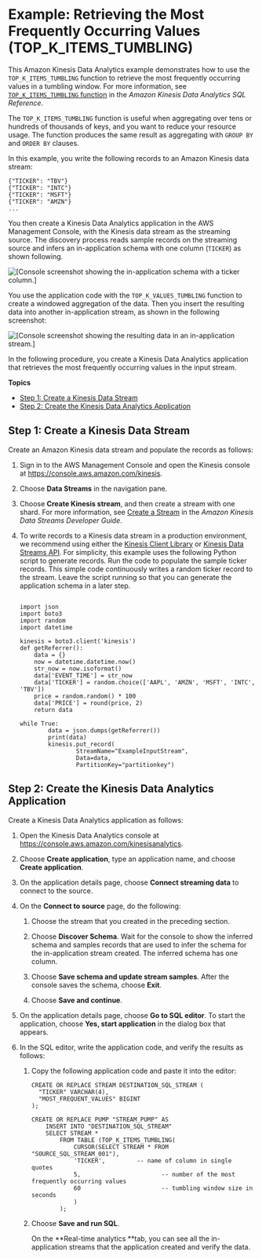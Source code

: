 # Example: Retrieving the Most Frequently Occurring Values \(TOP\_K\_ITEMS\_TUMBLING\)<a name="examples-window-topkitems"></a>

This Amazon Kinesis Data Analytics example demonstrates how to use the `TOP_K_ITEMS_TUMBLING` function to retrieve the most frequently occurring values in a tumbling window\. For more information, see [`TOP_K_ITEMS_TUMBLING` function](https://docs.aws.amazon.com/kinesisanalytics/latest/sqlref/top-k.html) in the *Amazon Kinesis Data Analytics SQL Reference*\. 

The `TOP_K_ITEMS_TUMBLING` function is useful when aggregating over tens or hundreds of thousands of keys, and you want to reduce your resource usage\. The function produces the same result as aggregating with `GROUP BY` and `ORDER BY` clauses\.

In this example, you write the following records to an Amazon Kinesis data stream: 

```
{"TICKER": "TBV"}
{"TICKER": "INTC"}
{"TICKER": "MSFT"}
{"TICKER": "AMZN"}
...
```

You then create a Kinesis Data Analytics application in the AWS Management Console, with the Kinesis data stream as the streaming source\. The discovery process reads sample records on the streaming source and infers an in\-application schema with one column \(`TICKER`\) as shown following\.

![\[Console screenshot showing the in-application schema with a ticker column.\]](http://docs.aws.amazon.com/kinesisanalytics/latest/dev/images/ex_topk_schema.png)

You use the application code with the `TOP_K_VALUES_TUMBLING` function to create a windowed aggregation of the data\. Then you insert the resulting data into another in\-application stream, as shown in the following screenshot: 

![\[Console screenshot showing the resulting data in an in-application stream.\]](http://docs.aws.amazon.com/kinesisanalytics/latest/dev/images/ex_topk.png)

In the following procedure, you create a Kinesis Data Analytics application that retrieves the most frequently occurring values in the input stream\.

**Topics**
+ [Step 1: Create a Kinesis Data Stream](#examples-window-topkitems-1)
+ [Step 2: Create the Kinesis Data Analytics Application](#examples-window-topkitems-2)

## Step 1: Create a Kinesis Data Stream<a name="examples-window-topkitems-1"></a>

Create an Amazon Kinesis data stream and populate the records as follows:

1. Sign in to the AWS Management Console and open the Kinesis console at [https://console\.aws\.amazon\.com/kinesis](https://console.aws.amazon.com/kinesis)\.

1. Choose **Data Streams** in the navigation pane\.

1. Choose **Create Kinesis stream**, and then create a stream with one shard\. For more information, see [Create a Stream](https://docs.aws.amazon.com/streams/latest/dev/learning-kinesis-module-one-create-stream.html) in the *Amazon Kinesis Data Streams Developer Guide*\.

1. To write records to a Kinesis data stream in a production environment, we recommend using either the [Kinesis Client Library](https://docs.aws.amazon.com/streams/latest/dev/developing-producers-with-kpl.html) or [Kinesis Data Streams API](https://docs.aws.amazon.com/streams/latest/dev/developing-producers-with-sdk.html)\. For simplicity, this example uses the following Python script to generate records\. Run the code to populate the sample ticker records\. This simple code continuously writes a random ticker record to the stream\. Leave the script running so that you can generate the application schema in a later step\.

   ```
    
   import json
   import boto3
   import random
   import datetime
   
   kinesis = boto3.client('kinesis')
   def getReferrer():
       data = {}
       now = datetime.datetime.now()
       str_now = now.isoformat()
       data['EVENT_TIME'] = str_now
       data['TICKER'] = random.choice(['AAPL', 'AMZN', 'MSFT', 'INTC', 'TBV'])
       price = random.random() * 100
       data['PRICE'] = round(price, 2)
       return data
   
   while True:
           data = json.dumps(getReferrer())
           print(data)
           kinesis.put_record(
                   StreamName="ExampleInputStream",
                   Data=data,
                   PartitionKey="partitionkey")
   ```

## Step 2: Create the Kinesis Data Analytics Application<a name="examples-window-topkitems-2"></a>

Create a Kinesis Data Analytics application as follows:

1. Open the Kinesis Data Analytics console at [ https://console\.aws\.amazon\.com/kinesisanalytics](https://console.aws.amazon.com/kinesisanalytics)\.

1. Choose **Create application**, type an application name, and choose **Create application**\.

1. On the application details page, choose **Connect streaming data** to connect to the source\. 

1. On the **Connect to source** page, do the following:

   1. Choose the stream that you created in the preceding section\. 

   1. Choose **Discover Schema**\. Wait for the console to show the inferred schema and samples records that are used to infer the schema for the in\-application stream created\. The inferred schema has one column\.

   1. Choose **Save schema and update stream samples**\. After the console saves the schema, choose **Exit**\.

   1. Choose **Save and continue**\.

1. On the application details page, choose **Go to SQL editor**\. To start the application, choose **Yes, start application** in the dialog box that appears\.

1. In the SQL editor, write the application code, and verify the results as follows:

   1. Copy the following application code and paste it into the editor:

      ```
      CREATE OR REPLACE STREAM DESTINATION_SQL_STREAM (
        "TICKER" VARCHAR(4), 
        "MOST_FREQUENT_VALUES" BIGINT
      );
      
      CREATE OR REPLACE PUMP "STREAM_PUMP" AS 
          INSERT INTO "DESTINATION_SQL_STREAM"
          SELECT STREAM * 
              FROM TABLE (TOP_K_ITEMS_TUMBLING(
                  CURSOR(SELECT STREAM * FROM "SOURCE_SQL_STREAM_001"),
                  'TICKER',         -- name of column in single quotes
                  5,                       -- number of the most frequently occurring values
                  60                       -- tumbling window size in seconds
                  )
              );
      ```

   1. Choose **Save and run SQL**\. 

      On the **Real\-time analytics **tab, you can see all the in\-application streams that the application created and verify the data\. 